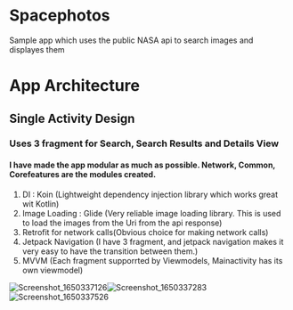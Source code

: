 # Spacephotos
Sample app which uses the public NASA api to search images and displayes them

# App Architecture

## Single Activity Design
### Uses 3 fragment for Search, Search Results and Details View

#### I have made the app modular as much as possible. Network, Common, Corefeatures are the modules created.

1. DI : Koin (Lightweight dependency injection library which works great wit Kotlin)
2. Image Loading : Glide (Very reliable image loading library. This is used to load the images from the Uri from the api response)
3. Retrofit for network calls(Obvious choice for making network calls)
4. Jetpack Navigation (I have 3 fragment, and jetpack navigation makes it very easy to have the transition between them.)
5. MVVM (Each fragment supporrted by Viewmodels, Mainactivity has its own viewmodel)


![Screenshot_1650337126](https://user-images.githubusercontent.com/16020469/163911540-83a6b069-1f0c-46ed-ab6b-42ae9e69c764.png)![Screenshot_1650337283](https://user-images.githubusercontent.com/16020469/163911893-ec4061ef-dc03-4d8a-a407-2d88918bd3a4.png)![Screenshot_1650337526](https://user-images.githubusercontent.com/16020469/163912149-ddb6fb60-9977-429c-a5ec-14193c5fea00.png)
